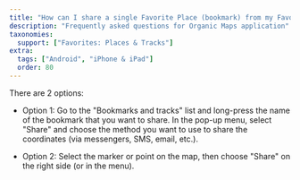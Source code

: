 ```yaml
---
title: "How can I share a single Favorite Place (bookmark) from my Favorites, not the entire list at once?"
description: "Frequently asked questions for Organic Maps application"
taxonomies:
  support: ["Favorites: Places & Tracks"]
extra:
  tags: ["Android", "iPhone & iPad"]
  order: 80
---
```


There are 2 options:

* Option 1: Go to the "Bookmarks and tracks" list and long-press the name of the bookmark that you want to share. In the pop-up menu, select "Share" and choose the method you want to use to share the coordinates (via messengers, SMS, email, etc.).  
    
* Option 2: Select the marker or point on the map, then choose "Share" on the right side (or in the menu).
